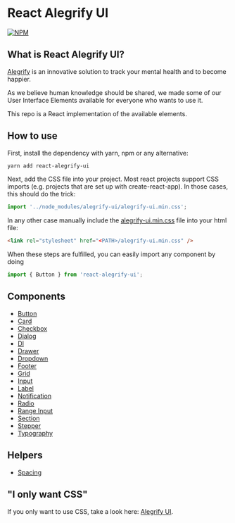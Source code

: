 # React Alegrify UI

[![NPM](https://nodei.co/npm/react-alegrify-ui.png)](https://npmjs.org/package/react-alegrify-ui)

## What is React Alegrify UI?

[Alegrify](https://alegrify.com) is an innovative solution to track your mental health and to become happier.

As we believe human knowledge should be shared, we made some of our User Interface Elements available 
for everyone who wants to use it.

This repo is a React implementation of the available elements.

## How to use

First, install the dependency with yarn, npm or any alternative:

```bash
yarn add react-alegrify-ui
```

Next, add the CSS file into your project.
Most react projects support CSS imports (e.g. projects that are set up with create-react-app).
In those cases, this should do the trick:

```js
import '../node_modules/alegrify-ui/alegrify-ui.min.css';
```

In any other case manually include the [alegrify-ui.min.css](https://raw.githubusercontent.com/dejakob/alegrify-ui/master/alegrify-ui.min.css) file into your html file:

```html
<link rel="stylesheet" href="<PATH>/alegrify-ui.min.css" />
```

When these steps are fulfilled, you can easily import any component by doing

```js
import { Button } from 'react-alegrify-ui';
```

## Components

* [Button](./docs-build/button.html)
* [Card](./docs-build/card.html)
* [Checkbox](./docs-build/checkbox.html)
* [Dialog](./docs-build/dialog.html)
* [Dl](./docs-build/dl.html)
* [Drawer](./docs-build/drawer.html)
* [Dropdown](./docs-build/dropdown.html)
* [Footer](./docs-build/footer.html)
* [Grid](./docs-build/grid.html)
* [Input](./docs-build/input.html)
* [Label](./docs-build/label.html)
* [Notification](./docs-build/notification.html)
* [Radio](./docs-build/radio.html)
* [Range Input](./docs-build/range-input.html)
* [Section](./docs-build/section.html)
* [Stepper](./docs-build/stepper.html)
* [Typography](./docs-build/typography.html)

## Helpers

* [Spacing](./docs-build/spacing.html)

## "I only want CSS"

If you only want to use CSS, take a look here: [Alegrify UI](https://dejakob.com/alegrify-ui).